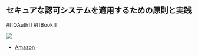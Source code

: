## セキュアな認可システムを適用するための原則と実践

#[[OAuth]] #[[Book]]

![](https://m.media-amazon.com/images/I/51CaA7dryjL._SX394_BO1,204,203,200_.jpg)

- [Amazon](https://amzn.asia/d/1diCznE)